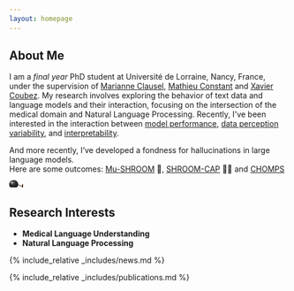```yaml
---
layout: homepage
---
```


## About Me


I am a _final year_ PhD student at Université de Lorraine, Nancy, France, under the supervision of <a href="https://sites.google.com/site/marianneclausel/home?authuser=0">Marianne Clausel</a>, <a href="https://perso.atilf.fr/mconstant/">Mathieu Constant</a> and <a href="https://xavieratcern.github.io/index.html">Xavier Coubez</a>. My research involves exploring the behavior of text data and language models and their interaction, focusing on the intersection of the medical domain and Natural Language Processing. 
Recently, I've been interested in the interaction between <a href="https://aclanthology.org/2024.bionlp-1.16.pdf">model performance</a>, <a href="https://aclanthology.org/2025.acl-long.269.pdf/">data perception variability</a>, and  <a href="https://actionable-interpretability.github.io/posters/159_simplicity_is_not_as_simple_as_you_think%20-%20Aman%20Sinha.pdf">interpretability</a>.

And more recently, I’ve developed a fondness for hallucinations in large language models. \
Here are some outcomes: <a href="https://helsinki-nlp.github.io/shroom/2025">Mu-SHROOM</a> 🍄, <a href="https://helsinki-nlp.github.io/shroom/2025a">SHROOM-CAP</a> 🦙👒 and <a href="https://chomps2025.github.io/">CHOMPS</a> <img src="assets/img/chain_chomp.gif" alt="chomps-emoji" width="25"/>




## Research Interests

- **Medical Language Understanding** 
- **Natural Language Processing**

{% include_relative _includes/news.md %}

{% include_relative _includes/publications.md %}
